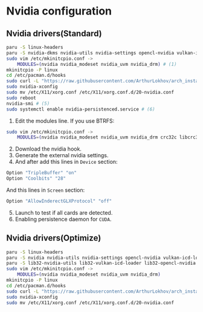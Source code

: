 # Nvidia configuration

## Nvidia drivers(Standard)
```sh
paru -S linux-headers
paru -S nvidia-dkms nvidia-utils nvidia-settings opencl-nvidia vulkan-icd-loader libglvnd libvdpau libxnvctrl
sudo vim /etc/mkinitcpio.conf ->
    MODULES=(nvidia nvidia_modeset nvidia_uvm nvidia_drm) # (1)
mkinitcpio -P linux
cd /etc/pacman.d/hooks
sudo curl -L "https://raw.githubusercontent.com/ArthurLokhov/arch_install/main/configs/nvidia/nvidia.hook" -O # (2)
sudo nvidia-xconfig
sudo mv /etc/X11/xorg.conf /etc/X11/xorg.conf.d/20-nvidia.conf
sudo reboot
nvidia-smi # (5)
sudo systemctl enable nvidia-persistenced.service # (6)
```

1. Edit the modules line. If you use BTRFS:
```sh
sudo vim /etc/mkinitcpio.conf ->
    MODULES=(nvidia nvidia_modeset nvidia_uvm nvidia_drm crc32c libcrc32c zlib_deflate btrfs)
```
2. Download the nvidia hook.
3. Generate the external nvidia settings.
4. And after add this lines in `Device` section:
```sh
Option "TripleBuffer" "on"
Option "Coolbits" "28"
```
And this lines in `Screen` section:
```sh
Option "AllowInderectGLXProtocol" "off"
```
5. Launch to test if all cards are detected.
6. Enabling persistence daemon for `CUDA`.

<!-- nvidia-dkms -->
## Nvidia drivers(Optimize)
```sh
paru -S linux-headers
paru -S nvidia nvidia-utils nvidia-settings opencl-nvidia vulkan-icd-loader libglvnd libvdpau libxnvctrl
paru -S lib32-nvidia-utils lib32-vulkan-icd-loader lib32-opencl-nvidia
sudo vim /etc/mkinitcpio.conf ->
    MODULES=(nvidia nvidia_modeset nvidia_uvm nvidia_drm)
mkinitcpio -P linux
cd /etc/pacman.d/hooks
sudo curl -L "https://raw.githubusercontent.com/ArthurLokhov/arch_install/main/configs/nvidia/nvidia.hook" -O
sudo nvidia-xconfig
sudo mv /etc/X11/xorg.conf /etc/X11/xorg.conf.d/20-nvidia.conf
```